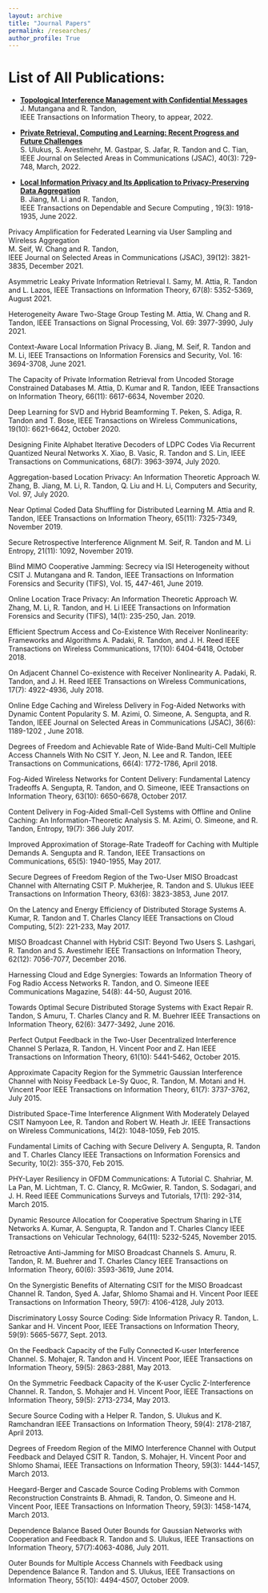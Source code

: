 ```yaml
---
layout: archive
title: "Journal Papers"
permalink: /researches/
author_profile: True
---
```


List of All Publications:
==========================

* <b> <a  href="https://arxiv.org/pdf/2010.14503.pdf"> Topological Interference Management with Confidential Messages  </a> </b>
<br>J. Mutangana and R. Tandon,
<br>IEEE Transactions on Information Theory, to appear, 2022.


* <b> <a  href="https://arxiv.org/pdf/2108.00026.pdf"> Private Retrieval, Computing and Learning: Recent Progress and Future Challenges </a> </b>
<br>S. Ulukus, S. Avestimehr, M. Gastpar, S. Jafar, R. Tandon and C. Tian,
<br>IEEE Journal on Selected Areas in Communications (JSAC), 40(3): 729-748, March, 2022.


* <b> <a  href="https://arxiv.org/pdf/2001.02385.pdf"> Local Information Privacy and Its Application to Privacy-Preserving Data Aggregation</a> </b>
<br>B. Jiang, M. Li and R. Tandon,
<br>IEEE Transactions on Dependable and Secure Computing , 19(3): 1918-1935, June 2022.


Privacy Amplification for Federated Learning via User Sampling and Wireless Aggregation
<br>M. Seif, W. Chang and R. Tandon,
<br>IEEE Journal on Selected Areas in Communications (JSAC), 39(12): 3821-3835, December 2021.


Asymmetric Leaky Private Information Retrieval
I. Samy, M. Attia, R. Tandon and L. Lazos,
IEEE Transactions on Information Theory, 67(8): 5352-5369, August 2021.


Heterogeneity Aware Two-Stage Group Testing
M. Attia, W. Chang and R. Tandon,
IEEE Transactions on Signal Processing, Vol. 69: 3977-3990, July 2021.


Context-Aware Local Information Privacy
B. Jiang, M. Seif, R. Tandon and M. Li,
IEEE Transactions on Information Forensics and Security, Vol. 16: 3694-3708, June 2021.


The Capacity of Private Information Retrieval from Uncoded Storage Constrained Databases
M. Attia, D. Kumar and R. Tandon,
IEEE Transactions on Information Theory, 66(11): 6617-6634, November 2020.


Deep Learning for SVD and Hybrid Beamforming
T. Peken, S. Adiga, R. Tandon and T. Bose,
IEEE Transactions on Wireless Communications, 19(10): 6621-6642, October 2020.


Designing Finite Alphabet Iterative Decoders of LDPC Codes Via Recurrent Quantized Neural Networks
X. Xiao, B. Vasic, R. Tandon and S. Lin,
IEEE Transactions on Communications, 68(7): 3963-3974, July 2020.


Aggregation-based Location Privacy: An Information Theoretic Approach
W. Zhang, B. Jiang, M. Li, R. Tandon, Q. Liu and H. Li,
Computers and Security, Vol. 97, July 2020.


Near Optimal Coded Data Shuffling for Distributed Learning
M. Attia and R. Tandon,
IEEE Transactions on Information Theory, 65(11): 7325-7349, November 2019.


Secure Retrospective Interference Alignment
M. Seif, R. Tandon and M. Li
Entropy, 21(11): 1092, November 2019.


Blind MIMO Cooperative Jamming: Secrecy via ISI Heterogeneity without CSIT
J. Mutangana and R. Tandon,
IEEE Transactions on Information Forensics and Security (TIFS), Vol. 15, 447-461, June 2019.


Online Location Trace Privacy: An Information Theoretic Approach
W. Zhang, M. Li, R. Tandon, and H. Li
IEEE Transactions on Information Forensics and Security (TIFS), 14(1): 235-250, Jan. 2019.


Efficient Spectrum Access and Co-Existence With Receiver Nonlinearity: Frameworks and Algorithms
A. Padaki, R. Tandon, and J. H. Reed
IEEE Transactions on Wireless Communications, 17(10): 6404-6418, October 2018.


On Adjacent Channel Co-existence with Receiver Nonlinearity
A. Padaki, R. Tandon, and J. H. Reed
IEEE Transactions on Wireless Communications, 17(7): 4922-4936, July 2018.


Online Edge Caching and Wireless Delivery in Fog-Aided Networks with Dynamic Content Popularity
S. M. Azimi, O. Simeone, A. Sengupta, and R. Tandon,
IEEE Journal on Selected Areas in Communications (JSAC), 36(6): 1189-1202 , June 2018.


Degrees of Freedom and Achievable Rate of Wide-Band Multi-Cell Multiple Access Channels With No CSIT
Y. Jeon, N. Lee and R. Tandon,
IEEE Transactions on Communications, 66(4): 1772-1786, April 2018.


Fog-Aided Wireless Networks for Content Delivery: Fundamental Latency Tradeoffs
A. Sengupta, R. Tandon, and O. Simeone,
IEEE Transactions on Information Theory, 63(10): 6650-6678, October 2017.


Content Delivery in Fog-Aided Small-Cell Systems with Offline and Online Caching: An Information-Theoretic Analysis
S. M. Azimi, O. Simeone, and R. Tandon,
Entropy, 19(7): 366 July 2017.


Improved Approximation of Storage-Rate Tradeoff for Caching with Multiple Demands
A. Sengupta and R. Tandon,
IEEE Transactions on Communications, 65(5): 1940-1955, May 2017.


Secure Degrees of Freedom Region of the Two-User MISO Broadcast Channel with Alternating CSIT
P. Mukherjee, R. Tandon and S. Ulukus
IEEE Transactions on Information Theory, 63(6): 3823-3853, June 2017.


On the Latency and Energy Efficiency of Distributed Storage Systems
A. Kumar, R. Tandon and T. Charles Clancy
IEEE Transactions on Cloud Computing, 5(2): 221-233, May 2017.


MISO Broadcast Channel with Hybrid CSIT: Beyond Two Users
S. Lashgari, R. Tandon and S. Avestimehr
IEEE Transactions on Information Theory, 62(12): 7056-7077, December 2016.


Harnessing Cloud and Edge Synergies: Towards an Information Theory of Fog Radio Access Networks
R. Tandon, and O. Simeone
IEEE Communications Magazine, 54(8): 44-50, August 2016.


Towards Optimal Secure Distributed Storage Systems with Exact Repair
R. Tandon, S Amuru, T. Charles Clancy and R. M. Buehrer
IEEE Transactions on Information Theory, 62(6): 3477-3492, June 2016.


Perfect Output Feedback in the Two-User Decentralized Interference Channel
S Perlaza, R. Tandon, H. Vincent Poor and Z. Han
IEEE Transactions on Information Theory, 61(10): 5441-5462, October 2015.


Approximate Capacity Region for the Symmetric Gaussian Interference Channel with Noisy Feedback
Le-Sy Quoc, R. Tandon, M. Motani and H. Vincent Poor
IEEE Transactions on Information Theory, 61(7): 3737-3762, July 2015.


Distributed Space-Time Interference Alignment With Moderately Delayed CSIT
Namyoon Lee, R. Tandon and Robert W. Heath Jr.
IEEE Transactions on Wireless Communications, 14(2): 1048-1059, Feb 2015.


Fundamental Limits of Caching with Secure Delivery
A. Sengupta, R. Tandon and T. Charles Clancy
IEEE Transactions on Information Forensics and Security, 10(2): 355-370, Feb 2015.


PHY-Layer Resiliency in OFDM Communications: A Tutorial
C. Shahriar, M. La Pan, M. Lichtman, T. C. Clancy, R. McGwier, R. Tandon, S. Sodagari, and J. H. Reed
IEEE Communications Surveys and Tutorials, 17(1): 292-314, March 2015.


Dynamic Resource Allocation for Cooperative Spectrum Sharing in LTE Networks
A. Kumar, A. Sengupta, R. Tandon and T. Charles Clancy
IEEE Transactions on Vehicular Technology, 64(11): 5232-5245, November 2015.


Retroactive Anti-Jamming for MISO Broadcast Channels
S. Amuru, R. Tandon, R. M. Buehrer and T. Charles Clancy
IEEE Transactions on Information Theory, 60(6): 3593-3619, June 2014.


On the Synergistic Benefits of Alternating CSIT for the MISO Broadcast Channel
R. Tandon, Syed A. Jafar, Shlomo Shamai and H. Vincent Poor
IEEE Transactions on Information Theory, 59(7): 4106-4128, July 2013.


Discriminatory Lossy Source Coding: Side Information Privacy
R. Tandon, L. Sankar and H. Vincent Poor,
IEEE Transactions on Information Theory, 59(9): 5665-5677, Sept. 2013.


On the Feedback Capacity of the Fully Connected K-user Interference Channel.
S. Mohajer, R. Tandon and H. Vincent Poor,
IEEE Transactions on Information Theory, 59(5): 2863-2881, May 2013.


On the Symmetric Feedback Capacity of the K-user Cyclic Z-Interference Channel.
R. Tandon, S. Mohajer and H. Vincent Poor,
IEEE Transactions on Information Theory, 59(5): 2713-2734, May 2013.


Secure Source Coding with a Helper
R. Tandon, S. Ulukus and K. Ramchandran
IEEE Transactions on Information Theory, 59(4): 2178-2187, April 2013.


Degrees of Freedom Region of the MIMO Interference Channel with Output Feedback and Delayed CSIT
R. Tandon, S. Mohajer, H. Vincent Poor and Shlomo Shamai,
IEEE Transactions on Information Theory, 59(3): 1444-1457, March 2013.


Heegard-Berger and Cascade Source Coding Problems with Common Reconstruction Constraints
B. Ahmadi, R. Tandon, O. Simeone and H. Vincent Poor,
IEEE Transactions on Information Theory, 59(3): 1458-1474, March 2013.


Dependence Balance Based Outer Bounds for Gaussian Networks with Cooperation and Feedback
R. Tandon and S. Ulukus,
IEEE Transactions on Information Theory, 57(7):4063-4086, July 2011.


Outer Bounds for Multiple Access Channels with Feedback using Dependence Balance
R. Tandon and S. Ulukus,
IEEE Transactions on Information Theory, 55(10): 4494-4507, October 2009.
